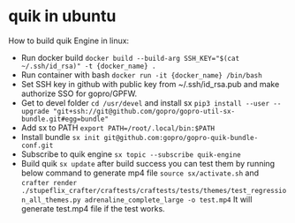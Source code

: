 # quik in ubuntu
How to build quik Engine in linux:
* Run docker build `docker build --build-arg SSH_KEY="$(cat ~/.ssh/id_rsa)" -t {docker_name} .`
* Run container with bash `docker run -it {docker_name} /bin/bash`
* Set SSH key in github with public key from ~/.ssh/id_rsa.pub and make authorize SSO for gopro/GPFW.
* Get to devel folder `cd /usr/devel` and install sx `pip3 install --user --upgrade "git+ssh://git@github.com/gopro/gopro-util-sx-bundle.git#egg=bundle"`
* Add sx to PATH `export PATH=/root/.local/bin:$PATH`
* Install bundle `sx init git@github.com:gopro/gopro-quik-bundle-conf.git`
* Subscribe to quik engine `sx topic --subscribe quik-engine`
* Build quik `sx update` after build success you can test them by running below command to generate mp4 file
`source sx/activate.sh` and `crafter render ./stupeflix_crafter/craftests/craftests/tests/themes/test_regression_all_themes.py adrenaline_complete_large -o test.mp4`
  It will generate test.mp4 file if the test works.
